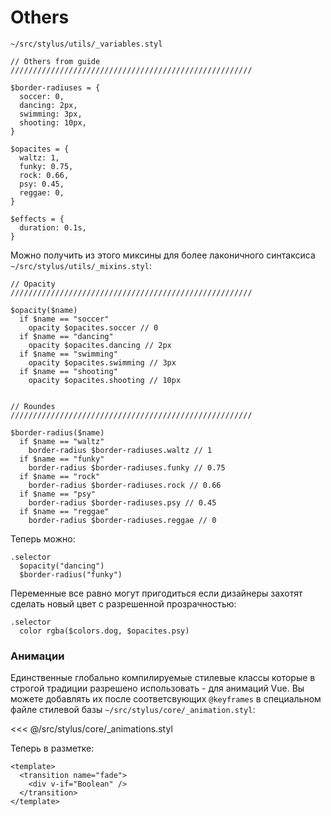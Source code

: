 # Others

<code class="nowrap">~/src/stylus/utils/_variables.styl</code>

```stylus
// Others from guide
//////////////////////////////////////////////////////

$border-radiuses = {
  soccer: 0,
  dancing: 2px,
  swimming: 3px,
  shooting: 10px,
}

$opacites = {
  waltz: 1,
  funky: 0.75,
  rock: 0.66,
  psy: 0.45,
  reggae: 0,
}

$effects = {
  duration: 0.1s,
}
```

Можно получить из этого миксины для более лаконичного синтаксиса <code class="nowrap">~/src/stylus/utils/_mixins.styl</code>:

```stylus
// Opacity
//////////////////////////////////////////////////////

$opacity($name)
  if $name == "soccer"
    opacity $opacites.soccer // 0
  if $name == "dancing"
    opacity $opacites.dancing // 2px
  if $name == "swimming"
    opacity $opacites.swimming // 3px
  if $name == "shooting"
    opacity $opacites.shooting // 10px


// Roundes
//////////////////////////////////////////////////////

$border-radius($name)
  if $name == "waltz"
    border-radius $border-radiuses.waltz // 1
  if $name == "funky"
    border-radius $border-radiuses.funky // 0.75
  if $name == "rock"
    border-radius $border-radiuses.rock // 0.66
  if $name == "psy"
    border-radius $border-radiuses.psy // 0.45
  if $name == "reggae"
    border-radius $border-radiuses.reggae // 0
```

Теперь можно:

```stylus
.selector
  $opacity("dancing")
  $border-radius("funky")
```

Переменные все равно могут пригодиться если дизайнеры захотят сделать новый цвет с разрешенной прозрачностью:

```stylus
.selector
  color rgba($colors.dog, $opacites.psy)
```

### Анимации

Единственные глобально компилируемые стилевые классы которые в строгой традиции разрешено использовать - для анимаций Vue. Вы можете добавлять их после соответсвующих <code class="nowrap">@keyframes</code> в специальном файле стилевой базы <code class="nowrap">~/src/stylus/core/_animation.styl</code>: 

<<< @/src/stylus/core/_animations.styl

Теперь в разметке:

```vue
<template>
  <transition name="fade">
    <div v-if="Boolean" />
  </transition>
</template>
```
